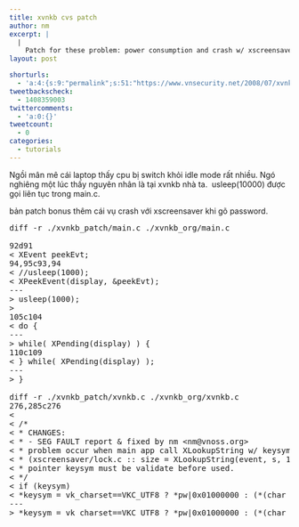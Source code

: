 ```yaml
---
title: xvnkb cvs patch
author: nm
excerpt: |
  |
    Patch for these problem: power consumption and crash w/ xscreensaver.
layout: post

shorturls:
  - 'a:4:{s:9:"permalink";s:51:"https://www.vnsecurity.net/2008/07/xvnkb-cvs-patch/";s:7:"tinyurl";s:26:"http://tinyurl.com/y8hpps3";s:4:"isgd";s:18:"http://is.gd/aOtdv";s:5:"bitly";s:20:"http://bit.ly/7Z6KPQ";}'
tweetbackscheck:
  - 1408359003
twittercomments:
  - 'a:0:{}'
tweetcount:
  - 0
categories:
  - tutorials
---
```

Ngồi mân mê cái laptop thấy cpu bị switch khỏi idle mode rất nhiều. Ngó nghiêng một lúc thấy nguyên nhân là tại xvnkb nhà ta.  usleep(10000) được gọi liên tục trong main.c.

bản patch bonus thêm cái vụ crash với xscreensaver khi gõ password.

<pre class="brush: diff; title: ; notranslate" title="">diff -r ./xvnkb_patch/main.c ./xvnkb_org/main.c

92d91
&lt; XEvent peekEvt;
94,95c93,94
&lt; //usleep(1000);
&lt; XPeekEvent(display, &peekEvt);
---
&gt; usleep(1000);
&gt;
105c104
&lt; do {
---
&gt; while( XPending(display) ) {
110c109
&lt; } while( XPending(display) );
---
&gt; }

diff -r ./xvnkb_patch/xvnkb.c ./xvnkb_org/xvnkb.c
276,285c276
&lt;
&lt; /*
&lt; * CHANGES:
&lt; * - SEG FAULT report & fixed by nm &lt;nm@vnoss.org&gt;
&lt; * problem occur when main app call XLookupString w/ keysym arg = NULL.
&lt; * (xscreensaver/lock.c :: size = XLookupString(event, s, 1, 0, compose_status) )
&lt; * pointer keysym must be validate before used.
&lt; */
&lt; if (keysym)
&lt; *keysym = vk_charset==VKC_UTF8 ? *pw|0x01000000 : (*(char *)buffer & 0xFF);
---
&gt; *keysym = vk_charset==VKC_UTF8 ? *pw|0x01000000 : (*(char *)buffer & 0xFF);
</pre>